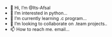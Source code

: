 - 👋 Hi, I’m @Its-Afsal
- 👀 I’m interested in python...
- 🌱 I’m currently learning .c program...
- 💞️ I’m looking to collaborate on .team projects..
- 📫 How to reach me. email...

<!---
Its-Afsal/Its-Afsal is a ✨ special ✨ repository because its `README.md` (this file) appears on your GitHub profile.
You can click the Preview link to take a look at your changes.
--->
